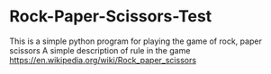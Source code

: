 # Rock-Paper-Scissors-Test
This is a simple python program for playing the game of rock, paper scissors
A simple description of rule in the game https://en.wikipedia.org/wiki/Rock_paper_scissors
